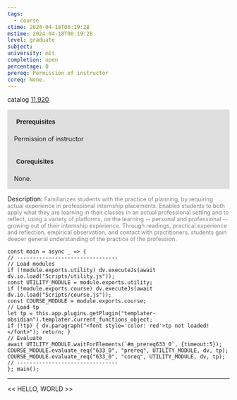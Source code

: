 ```yaml
---
tags:
  - course
ctime: 2024-04-18T00:19:28
mstime: 2024-04-18T00:19:28
level: graduate
subject: 
university: mit
completion: open
percentage: 0
prereq: Permission of instructor
coreq: None.
---
```


catalog [11.920](http://student.mit.edu/catalog/m11c.html#11.920)

<span style="display: block; padding: 15px; background-color: rgb(100, 100, 100, 0.2);"><font id="m_prereq633_0" style="display: block; font-family: Arial, sans-serif; font-weight: bold; padding: 5px">Prerequisites</font><br><span id="prereq633_0">Permission of instructor</span></span>
<span style="display: block; padding: 15px; background-color: rgb(100, 100, 100, 0.2);"><font id="m_coreq633_0" style="display: block; font-family: Arial, sans-serif; font-weight: bold; padding: 5px">Corequisites</font><br><span id="coreq633_0">None.</span></span>

<font style="">Description:</font>
<font style="color: grey; font-size: 0.8rem;">Familiarizes students with the practice of planning, by requiring actual experience in professional internship placements. Enables students to both apply what they are learning in their classes in an actual professional setting and to reflect, using a variety of platforms, on the learning -- personal and professional -- growing out of their internship experience. Through readings, practical experience and reflection, empirical observation, and contact with practitioners, students gain deeper general understanding of the practice of the profession.</font>

```dataviewjs
const main = async _ => {
// --------------------------------
// Load modules
if (!module.exports.utility) dv.executeJs(await dv.io.load("Scripts/utility.js"));
const UTILITY_MODULE = module.exports.utility;
if (!module.exports.course) dv.executeJs(await dv.io.load("Scripts/course.js"));
const COURSE_MODULE = module.exports.course;
// Load tp
let tp = this.app.plugins.getPlugin("templater-obsidian").templater.current_functions_object;
if (!tp) { dv.paragraph("<font style='color: red'>tp not loaded!</font>"); return; }
// Evaluate
await UTILITY_MODULE.waitForElements(`#m_prereq633_0`, {timeout:5});
COURSE_MODULE.evaluate_req("633_0", "prereq", UTILITY_MODULE, dv, tp);
COURSE_MODULE.evaluate_req("633_0", "coreq", UTILITY_MODULE, dv, tp);
// --------------------------------
}; main();
```

---

<< HELLO, WORLD >>
